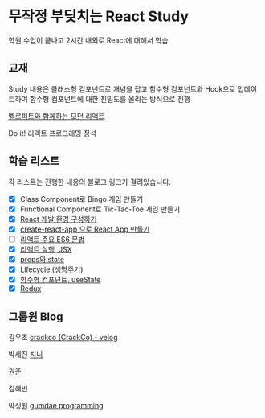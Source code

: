 # 무작정 부딪치는 React Study

학원 수업이 끝나고 2시간 내외로 React에 대해서 학습

## 교재

Study 내용은 클래스형 컴포넌트로 개념을 잡고 함수형 컴포넌트와 Hook으로 업데이트하여 함수형 컴포넌트에 대한 친밀도를 올리는 방식으로 진행

[벨로퍼트와 함께하는 모던 리액트](https://react.vlpt.us/)

Do it! 리액트 프로그래밍 정석

## 학습 리스트

각 리스트는 진행한 내용의 블로그 링크가 걸려있습니다.

- [x] Class Component로 Bingo 게임 만들기
- [x] Functional Component로 Tic-Tac-Toe 게임 만들기
- [x] [React 개발 환경 구성하기](https://velog.io/@crackco/React-%EA%B0%9C%EB%B0%9C-%ED%99%98%EA%B2%BD-%EA%B5%AC%EC%84%B1%ED%95%98%EA%B8%B0)
- [x] [create-react-app 으로 React App 만들기](https://velog.io/@crackco/2.-React-%EB%AC%B4%EC%9E%91%EC%A0%95-React-App-%EC%83%9D%EC%84%B1%ED%95%98%EA%B8%B0)
- [ ] [리액트 주요 ES6 문법](https://velog.io/@crackco/series/%EC%A7%9A%EB%8B%A4-ES6)
- [x] [리액트 실행, JSX](https://velog.io/@crackco/React-%EB%A6%AC%EC%95%A1%ED%8A%B8%EC%9D%98-%EC%8B%A4%ED%96%89)
- [x] [props와 state](https://velog.io/@crackco/React-props%EC%99%80-state)
- [x] [Lifecycle (생명주기)](https://velog.io/@crackco/React-%EC%83%9D%EB%AA%85%EC%A3%BC%EA%B8%B0Lifecycle#%EB%A6%AC%EC%95%A1%ED%8A%B8-%EC%BB%B4%ED%8F%AC%EB%84%8C%ED%8A%B8%EC%9D%98-%EC%83%9D%EB%AA%85%EC%A3%BC%EA%B8%B0)
- [x] [함수형 컴포넌트, useState](https://velog.io/@crackco/React-%ED%95%A8%EC%88%98%ED%98%95-%EC%BB%B4%ED%8F%AC%EB%84%8C%ED%8A%B8-useState)
- [x] [Redux](https://velog.io/@crackco/React-Redux-8cwn7msz#)

## 그룹원 Blog

김우조 [crackco (CrackCo) - velog](https://velog.io/@crackco)

박세진 [지니](https://jin-vv.tistory.com/)

권준

김혜빈

박성원 [gumdae programming](https://gumdaeprg.tistory.com/)
